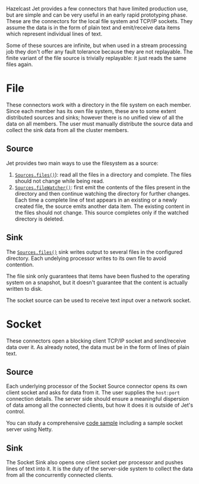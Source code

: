 Hazelcast Jet provides a few connectors that have limited production
use, but are simple and can be very useful in an early rapid prototyping
phase. These are the connectors for the local file system and TCP/IP
sockets. They assume the data is in the form of plain text and emit/receive data items which represent individual lines of text.

Some of these sources are infinite, but when used in a stream processing
job they don't offer any fault tolerance because they are not
replayable. The finite variant of the file source is trivially
replayable: it just reads the same files again.

# File

These connectors work with a directory in the file system on each member. Since each member has its own file system, these are to some extent distributed sources and sinks; however there is no unified view of all the data on all members. The user must manually distribute the source data and collect the sink data from all the cluster members.

## Source

Jet provides two main ways to use the filesystem as a source:

1. [`Sources.files()`](http://docs.hazelcast.org/docs/jet/latest-dev/javadoc/com/hazelcast/jet/Sources.html#files-java.lang.String-java.nio.charset.Charset-java.lang.String-)): read all the files in a
directory and complete. The files should not change while being read.
2. [`Sources.fileWatcher()`](http://docs.hazelcast.org/docs/jet/latest-dev/javadoc/com/hazelcast/jet/Sources.html#fileWatcher-java.lang.String-java.nio.charset.Charset-java.lang.String-):
first emit the contents of the files present in the directory and then
continue watching the directory for further changes. Each time a
complete line of text appears in an existing or a newly created file,
the source emits another data item. The existing content in the files
should not change. This source completes only if the watched directory
is deleted.

## Sink

The 
[`Sources.files()`](http://docs.hazelcast.org/docs/jet/latest-dev/javadoc/com/hazelcast/jet/Sinks.html#files-java.lang.String-com.hazelcast.jet.function.DistributedFunction-java.nio.charset.Charset-boolean-)
sink writes output to several files in the configured directory. Each
undelying processor writes to its own file to avoid contention.

The file sink only guarantees that items have been flushed to the
operating system on a snapshot, but it doesn't guarantee that the content is actually written to disk.

The socket source can be used to receive text input over a network socket.

# Socket

These connectors open a blocking client TCP/IP socket and
send/receive data over it. As already noted, the data must be in the
form of lines of plain text.

## Source

Each underlying processor of the Socket Source connector opens its
own client socket and asks for data from it. The user supplies the
`host:port` connection details. The server side should ensure a
meaningful dispersion of data among all the connected clients, but
how it does it is outside of Jet's control.

You can study a comprehensive
[code sample](https://github.com/hazelcast/hazelcast-jet-code-samples/blob/master/streaming/socket-connector/src/main/java/StreamTextSocket.java)
including a sample socket server using Netty.

## Sink

The Socket Sink also opens one client socket per processor and
pushes lines of text into it. It is the duty of the server-side
system to collect the data from all the concurrently connected
clients.

